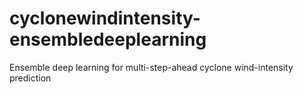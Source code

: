 # cyclonewindintensity-ensembledeeplearning
Ensemble deep learning for multi-step-ahead cyclone wind-intensity prediction
